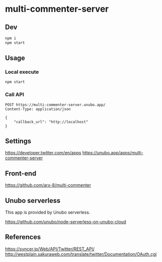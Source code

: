 # multi-commenter-server

## Dev

```sh
npm i
npm start
```

## Usage

### Local execute

```sh
npm start
```

### Call API

```http
POST https://multi-commenter-server.unubo.app/
Content-Type: application/json

{
    "callback_url": "http://localhost"
}
```

## Settings

<https://developer.twitter.com/en/apps>
<https://unubo.app/apps/multi-commenter-server>

## Front-end

<https://github.com/arx-8/multi-commenter>

## Unubo serverless

This app is provided by Unubo serverless.

<https://github.com/unubo/node-serverless-on-unubo-cloud>

## References

<https://syncer.jp/Web/API/Twitter/REST_API/>
<http://westplain.sakuraweb.com/translate/twitter/Documentation/OAuth.cgi>
